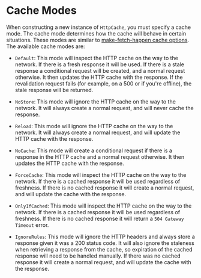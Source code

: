 # Cache Modes

When constructing a new instance of `HttpCache`, you must specify a cache mode. The cache mode determines how the cache will behave in certain situations. These modes are similar to [make-fetch-happen cache options](https://github.com/npm/make-fetch-happen#--optscache). The available cache modes are:

- `Default`: This mode will inspect the HTTP cache on the way to the network. If there is a fresh response it will be used. If there is a stale response a conditional request will be created, and a normal request otherwise. It then updates the HTTP cache with the response. If the revalidation request fails (for example, on a 500 or if you're offline), the stale response will be returned.

- `NoStore`: This mode will ignore the HTTP cache on the way to the network. It will always create a normal request, and will never cache the response.

- `Reload`: This mode will ignore the HTTP cache on the way to the network. It will always create a normal request, and will update the HTTP cache with the response.

- `NoCache`: This mode will create a conditional request if there is a response in the HTTP cache and a normal request otherwise. It then updates the HTTP cache with the response.

- `ForceCache`: This mode will inspect the HTTP cache on the way to the network. If there is a cached response it will be used regardless of freshness. If there is no cached response it will create a normal request, and will update the cache with the response.

- `OnlyIfCached`: This mode will inspect the HTTP cache on the way to the network. If there is a cached response it will be used regardless of freshness. If there is no cached response it will return a `504 Gateway Timeout` error.

- `IgnoreRules`: This mode will ignore the HTTP headers and always store a response given it was a 200 status code. It will also ignore the staleness when retrieving a response from the cache, so expiration of the cached response will need to be handled manually. If there was no cached response it will create a normal request, and will update the cache with the response.
